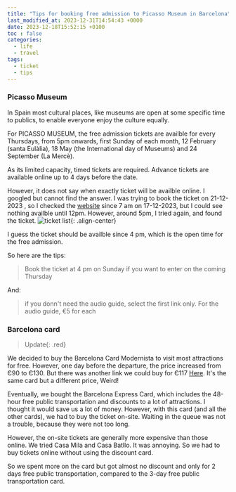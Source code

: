 ```yaml
---
title: "Tips for booking free admission to Picasso Museum in Barcelona"
last_modified_at: 2023-12-31T14:54:43 +0000
date: 2023-12-18T15:52:15 +0100
toc : false
categories:
  - life
  - travel
tags:
  - ticket
  - tips
---
```


### Picasso Museum

In Spain most cultural places, like museums are open at some specific time to publics, to enable everyone enjoy the culture equally.

For PICASSO MUSEUM, the free admission tickets are availble for every Thursdays, from 5pm onwards, first Sunday of each month, 12 February (santa Eulàlia), 18 May (the International day of Museums) and 24 September (La Mercè). 

As its limited capacity, timed tickets are required. Advance tickets are available online up to 4 days before the date. 

However, it does not say when exactly ticket will be availble online. I googled but cannot find the answer.
I was trying to book the ticket on 21-12-2023 , so I checked the [website][kramdown hp] since 7 am on 17-12-2023, but I could see nothing availble until 12pm. However, around 5pm, I tried again, and found the ticket.
![ticket list]({{"/assets/images/life/ticket-PICASSO-MUSEUM.png"|relative_url}}){: .align-center}

I guess the ticket should be availble since 4 pm, which is the open time for the free admission.

So here are the tips:
> Book the ticket at 4 pm on Sunday if you want to enter on the coming Thursday

And:
> if you donn't need the audio guide, select the first link only. For the audio guide,  €5 for each

[kramdown hp]: https://entrades.eicub.net:8443/muslinkIII/venda/index.jsp?lang=3&nom_cache=PICASSO&property=PICASSO&grupActiv=1#close

### Barcelona card
>Update{: .red}

We decided to buy the Barcelona Card Modernista to visit most attractions for free. However, one day before the departure, the price increased from Є90 to Є130. But there was another link we could buy for Є117 [Here][kramdown hp]. It's the same card but a different price, Weird!

Eventually, we bought the Barcelona Express Card, which includes the 48-hour free public transportation and discounts to a lot of attractions.
I thought it would save us a lot of money. However, with this card (and all the other cards), we had to buy the ticket on-site. Waiting in the queue was not a trouble, because they were not too long.

However, the on-site tickets are generally more expensive than those online. We tried Casa Mila and Casa Batllo.  It was annoying. So we had to buy tickets online without using the discount card.

So we spent more on the card but got almost no discount and only for 2 days free public transportation, compared to the 3-day free public transportation card.

[kramdown hp]: https://bcnshop.barcelonaturisme.com/shopv3/en/product/29425/barcelona-card-modernista.html
